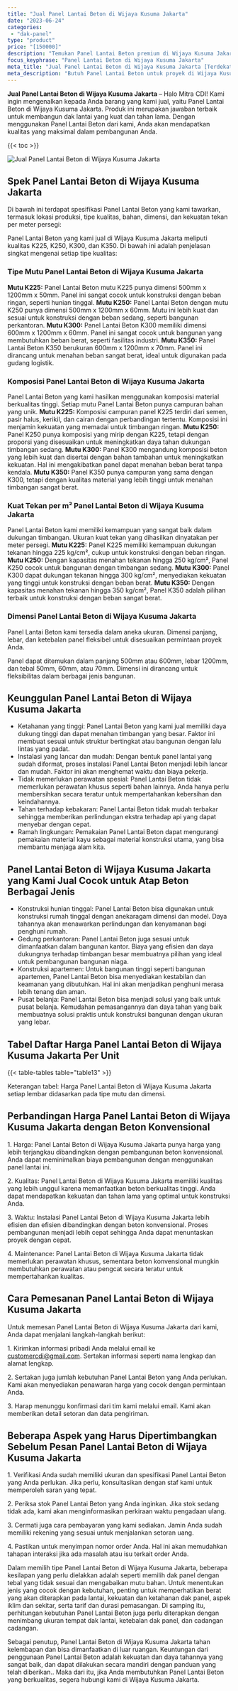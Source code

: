 ```yaml
---
title: "Jual Panel Lantai Beton di Wijaya Kusuma Jakarta"
date: "2023-06-24"
categories:
 - "dak-panel"
type: "product"
price: "[150000]"
description: "Temukan Panel Lantai Beton premium di Wijaya Kusuma Jakarta. Panel Lantai Beton dirancang untuk kebutuhan konstruksi modern dengan performa andalan. Dapatkan info lengkap."
focus_keyphrase: "Panel Lantai Beton di Wijaya Kusuma Jakarta"
meta_title: "Jual Panel Lantai Beton di Wijaya Kusuma Jakarta [Terdekat] - CDI"
meta_description: "Butuh Panel Lantai Beton untuk proyek di Wijaya Kusuma Jakarta?. Tersedia Panel Lantai Beton premium untuk proyek konstruksi. Promo menarik hanya di sini."
---
```


**Jual Panel Lantai Beton di Wijaya Kusuma Jakarta** – Halo Mitra CDI! Kami ingin mengenalkan kepada Anda barang yang kami jual, yaitu Panel Lantai Beton di Wijaya Kusuma Jakarta. Produk ini merupakan jawaban terbaik untuk membangun dak lantai yang kuat dan tahan lama. Dengan menggunakan Panel Lantai Beton dari kami, Anda akan mendapatkan kualitas yang maksimal dalam pembangunan Anda.

{{< toc >}}

![Jual Panel Lantai Beton di Wijaya Kusuma Jakarta](/images/dak-panel/dak-panel-03.jpg)

## Spek Panel Lantai Beton di Wijaya Kusuma Jakarta

Di bawah ini terdapat spesifikasi Panel Lantai Beton yang kami tawarkan, termasuk lokasi produksi, tipe kualitas, bahan, dimensi, dan kekuatan tekan per meter persegi:

Panel Lantai Beton yang kami jual di Wijaya Kusuma Jakarta meliputi kualitas K225, K250, K300, dan K350. Di bawah ini adalah penjelasan singkat mengenai setiap tipe kualitas:

### Tipe Mutu Panel Lantai Beton di Wijaya Kusuma Jakarta

**Mutu K225:** Panel Lantai Beton mutu K225 punya dimensi 500mm x 1200mm x 50mm. Panel ini sangat cocok untuk konstruksi dengan beban ringan, seperti hunian tinggal.
**Mutu K250:** Panel Lantai Beton dengan mutu K250 punya dimensi 500mm x 1200mm x 60mm. Mutu ini lebih kuat dan sesuai untuk konstruksi dengan beban sedang, seperti bangunan perkantoran.
**Mutu K300:** Panel Lantai Beton K300 memiliki dimensi 600mm x 1200mm x 60mm. Panel ini sangat cocok untuk bangunan yang membutuhkan beban berat, seperti fasilitas industri.
**Mutu K350:** Panel Lantai Beton K350 berukuran 600mm x 1200mm x 70mm. Panel ini dirancang untuk menahan beban sangat berat, ideal untuk digunakan pada gudang logistik.

### Komposisi Panel Lantai Beton di Wijaya Kusuma Jakarta

Panel Lantai Beton yang kami hasilkan menggunakan komposisi material berkualitas tinggi. Setiap mutu Panel Lantai Beton punya campuran bahan yang unik.
**Mutu K225:** Komposisi campuran panel K225 terdiri dari semen, pasir halus, kerikil, dan cairan dengan perbandingan tertentu. Komposisi ini menjamin kekuatan yang memadai untuk timbangan ringan.
**Mutu K250:** Panel K250 punya komposisi yang mirip dengan K225, tetapi dengan proporsi yang disesuaikan untuk meningkatkan daya tahan dukungan timbangan sedang.
**Mutu K300:** Panel K300 mengandung komposisi beton yang lebih kuat dan disertai dengan bahan tambahan untuk meningkatkan kekuatan. Hal ini mengakibatkan panel dapat menahan beban berat tanpa kendala.
**Mutu K350:** Panel K350 punya campuran yang sama dengan K300, tetapi dengan kualitas material yang lebih tinggi untuk menahan timbangan sangat berat.

### Kuat Tekan per m² Panel Lantai Beton di Wijaya Kusuma Jakarta

Panel Lantai Beton kami memiliki kemampuan yang sangat baik dalam dukungan timbangan. Ukuran kuat tekan yang dihasilkan dinyatakan per meter persegi.
**Mutu K225:** Panel K225 memiliki kemampuan dukungan tekanan hingga 225 kg/cm², cukup untuk konstruksi dengan beban ringan.
**Mutu K250:** Dengan kapasitas menahan tekanan hingga 250 kg/cm², Panel K250 cocok untuk bangunan dengan timbangan sedang.
**Mutu K300:** Panel K300 dapat dukungan tekanan hingga 300 kg/cm², menyediakan kekuatan yang tinggi untuk konstruksi dengan beban berat.
**Mutu K350:** Dengan kapasitas menahan tekanan hingga 350 kg/cm², Panel K350 adalah pilihan terbaik untuk konstruksi dengan beban sangat berat.

### Dimensi Panel Lantai Beton di Wijaya Kusuma Jakarta

Panel Lantai Beton kami tersedia dalam aneka ukuran. Dimensi panjang, lebar, dan ketebalan panel fleksibel untuk disesuaikan permintaan proyek Anda.

Panel dapat ditemukan dalam panjang 500mm atau 600mm, lebar 1200mm, dan tebal 50mm, 60mm, atau 70mm. Dimensi ini dirancang untuk fleksibilitas dalam berbagai jenis bangunan.

## Keunggulan Panel Lantai Beton di Wijaya Kusuma Jakarta

*   Ketahanan yang tinggi: Panel Lantai Beton yang kami jual memiliki daya dukung tinggi dan dapat menahan timbangan yang besar. Faktor ini membuat sesuai untuk struktur bertingkat atau bangunan dengan lalu lintas yang padat.
*   Instalasi yang lancar dan mudah: Dengan bentuk panel lantai yang sudah diformat, proses instalasi Panel Lantai Beton menjadi lebih lancar dan mudah. Faktor ini akan menghemat waktu dan biaya pekerja.
*   Tidak memerlukan perawatan spesial: Panel Lantai Beton tidak memerlukan perawatan khusus seperti bahan lainnya. Anda hanya perlu membersihkan secara teratur untuk mempertahankan kebersihan dan keindahannya.
*   Tahan terhadap kebakaran: Panel Lantai Beton tidak mudah terbakar sehingga memberikan perlindungan ekstra terhadap api yang dapat menyebar dengan cepat.
*   Ramah lingkungan: Pemakaian Panel Lantai Beton dapat mengurangi pemakaian material kayu sebagai material konstruksi utama, yang bisa membantu menjaga alam kita.

## Panel Lantai Beton di Wijaya Kusuma Jakarta yang Kami Jual Cocok untuk Atap Beton Berbagai Jenis

*   Konstruksi hunian tinggal: Panel Lantai Beton bisa digunakan untuk konstruksi rumah tinggal dengan anekaragam dimensi dan model. Daya tahannya akan menawarkan perlindungan dan kenyamanan bagi penghuni rumah.
*   Gedung perkantoran: Panel Lantai Beton juga sesuai untuk dimanfaatkan dalam bangunan kantor. Biaya yang efisien dan daya dukungnya terhadap timbangan besar membuatnya pilihan yang ideal untuk pembangunan bangunan niaga.
*   Konstruksi apartemen: Untuk bangunan tinggi seperti bangunan apartemen, Panel Lantai Beton bisa menyediakan kestabilan dan keamanan yang dibutuhkan. Hal ini akan menjadikan penghuni merasa lebih tenang dan aman.
*   Pusat belanja: Panel Lantai Beton bisa menjadi solusi yang baik untuk pusat belanja. Kemudahan pemasangannya dan daya tahan yang baik membuatnya solusi praktis untuk konstruksi bangunan dengan ukuran yang lebar.

## Tabel Daftar Harga Panel Lantai Beton di Wijaya Kusuma Jakarta Per Unit

{{< table-tables table="table13" >}}

Keterangan tabel: Harga Panel Lantai Beton di Wijaya Kusuma Jakarta setiap lembar didasarkan pada tipe mutu dan dimensi.

## Perbandingan Harga Panel Lantai Beton di Wijaya Kusuma Jakarta dengan Beton Konvensional

1\.  Harga: Panel Lantai Beton di Wijaya Kusuma Jakarta punya harga yang lebih terjangkau dibandingkan dengan pembangunan beton konvensional. Anda dapat meminimalkan biaya pembangunan dengan menggunakan panel lantai ini.

2\.  Kualitas: Panel Lantai Beton di Wijaya Kusuma Jakarta memiliki kualitas yang lebih unggul karena memanfaatkan beton berkualitas tinggi. Anda dapat mendapatkan kekuatan dan tahan lama yang optimal untuk konstruksi Anda.

3\.  Waktu: Instalasi Panel Lantai Beton di Wijaya Kusuma Jakarta lebih efisien dan efisien dibandingkan dengan beton konvensional. Proses pembangunan menjadi lebih cepat sehingga Anda dapat menuntaskan proyek dengan cepat.

4\.  Maintenance: Panel Lantai Beton di Wijaya Kusuma Jakarta tidak memerlukan perawatan khusus, sementara beton konvensional mungkin membutuhkan perawatan atau pengcat secara teratur untuk mempertahankan kualitas.

## Cara Pemesanan Panel Lantai Beton di Wijaya Kusuma Jakarta

Untuk memesan Panel Lantai Beton di Wijaya Kusuma Jakarta dari kami, Anda dapat menjalani langkah-langkah berikut:

1\.  Kirimkan informasi pribadi Anda melalui email ke customercdi@gmail.com. Sertakan informasi seperti nama lengkap dan alamat lengkap.

2\.  Sertakan juga jumlah kebutuhan Panel Lantai Beton yang Anda perlukan. Kami akan menyediakan penawaran harga yang cocok dengan permintaan Anda.

3\.  Harap menunggu konfirmasi dari tim kami melalui email. Kami akan memberikan detail setoran dan data pengiriman.

## Beberapa Aspek yang Harus Dipertimbangkan Sebelum Pesan Panel Lantai Beton di Wijaya Kusuma Jakarta

1\.  Verifikasi Anda sudah memiliki ukuran dan spesifikasi Panel Lantai Beton yang Anda perlukan. Jika perlu, konsultasikan dengan staf kami untuk memperoleh saran yang tepat.

2\.  Periksa stok Panel Lantai Beton yang Anda inginkan. Jika stok sedang tidak ada, kami akan menginformasikan perkiraan waktu pengadaan ulang.

3\.  Cermati juga cara pembayaran yang kami sediakan. Jamin Anda sudah memiliki rekening yang sesuai untuk menjalankan setoran uang.

4\.  Pastikan untuk menyimpan nomor order Anda. Hal ini akan memudahkan tahapan interaksi jika ada masalah atau isu terkait order Anda.

Dalam memilih tipe Panel Lantai Beton di Wijaya Kusuma Jakarta, beberapa kesilapan yang perlu dielakkan adalah seperti memilih dak panel dengan tebal yang tidak sesuai dan mengabaikan mutu bahan. Untuk menentukan jenis yang cocok dengan kebutuhan, penting untuk memperhatikan berat yang akan diterapkan pada lantai, kekuatan dan ketahanan dak panel, aspek iklim dan sekitar, serta tarif dan durasi pemasangan. Di samping itu, perhitungan kebutuhan Panel Lantai Beton juga perlu diterapkan dengan menimbang ukuran tempat dak lantai, ketebalan dak panel, dan cadangan cadangan.

Sebagai penutup, Panel Lantai Beton di Wijaya Kusuma Jakarta tahan kelembapan dan bisa dimanfaatkan di luar ruangan. Keuntungan dari penggunaan Panel Lantai Beton adalah kekuatan dan daya tahannya yang sangat baik, dan dapat dilakukan secara mandiri dengan panduan yang telah diberikan.. Maka dari itu, jika Anda membutuhkan Panel Lantai Beton yang berkualitas, segera hubungi kami di Wijaya Kusuma Jakarta.